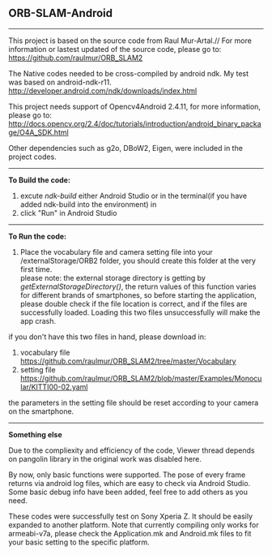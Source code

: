 
## ORB-SLAM-Android ##
----------


This project is based on the source code from Raul Mur-Artal.//
For more information or lastest updated of the source code, please go to: 
https://github.com/raulmur/ORB_SLAM2

The Native codes needed to be cross-compiled by android ndk. My test was based on android-ndk-r11.
http://developer.android.com/ndk/downloads/index.html

This project needs support of Opencv4Android 2.4.11, for more information, please go to: 
http://docs.opencv.org/2.4/doc/tutorials/introduction/android_binary_package/O4A_SDK.html

Other dependencies such as g2o, DBoW2, Eigen, were included in the project codes. 


----------


**To Build the code:**<br/>
1. excute *ndk-build* either Android Studio or in the terminal(if you have added ndk-build into the environment) in <br/> 
2. click "Run" in Android Studio <br/>


----------
**To Run the code:**<br/>
1. Place the vocabulary file and camera setting file into your /externalStorage/ORB2 folder, you should create this folder at the very first time.<br/>
please note: the external storage directory is getting by *getExternalStorageDirectory()*, the return values of this function varies for different brands of smartphones, so before starting the application, please double check if the file location is correct, and if the files are successfully loaded. Loading this two files unsuccessfully will make the app crash.<br/>

if you don't have this two files in hand, please download in:<br/>
1. vocabulary file <br/>
https://github.com/raulmur/ORB_SLAM2/tree/master/Vocabulary <br/>
2. setting file <br/>
https://github.com/raulmur/ORB_SLAM2/blob/master/Examples/Monocular/KITTI00-02.yaml <br/>

the parameters in the setting file should be reset according to your camera on the smartphone.<br/>

----------

**Something else**

Due to the compliexity and efficiency of the code, Viewer thread depends on pangolin library in the original work was disabled here.

By now, only basic functions were supported. The pose of every frame returns via android log files, which are easy to check via Android Studio. Some basic debug info have been added, feel free to add others as you need.

These codes were successfully test on Sony Xperia Z. It should be easily expanded to another platform.
Note that currently compiling only works for armeabi-v7a, please check the Application.mk and Android.mk files to fit your basic setting to the specific platform.

